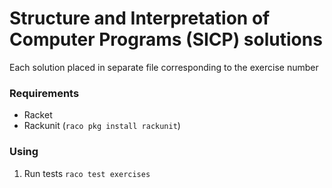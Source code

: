 # Structure and Interpretation of Computer Programs (SICP) solutions

Each solution placed in separate file corresponding to the exercise number

### Requirements

* Racket
* Rackunit (`raco pkg install rackunit`)

### Using

1. Run tests `raco test exercises`
